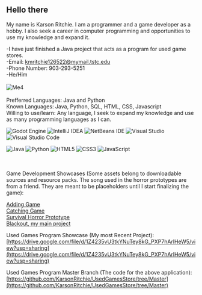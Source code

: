 ## Hello there
My name is Karson Ritchie. I am a programmer and a game developer as a hobby. I also seek a career in computer programming and opportunities to use my knowledge and expand it.

<!--
**KarsonRitchie/KarsonRitchie** is a ✨ _special_ ✨ repository because its `README.md` (this file) appears on your GitHub profile.

Here are some ideas to get you started:

- 🔭 I’m currently working on ...
- 🌱 I’m currently learning ...
- 👯 I’m looking to collaborate on ...
- 🤔 I’m looking for help with ...
- 💬 Ask me about ...
- 📫 How to reach me: ...
- 😄 Pronouns: ...
- ⚡ Fun fact: ...
-->

-I have just finished a Java project that acts as a program for used game stores.
<br>
-Email: kmritchie126522@mymail.tstc.edu
<br>
-Phone Number: 903-293-5251
<br>
-He/Him
<br>
<br>
![Me4](https://github.com/user-attachments/assets/a6a73ad8-f313-43a3-b7bf-37fa6969eeb2)
<br>
<br>
Prefferred Languages: Java and Python
<br>
Known Languages: Java, Python, SQL, HTML, CSS, Javascript
<br>
Willing to use/learn: Any language, I seek to expand my knowledge and use as many programming languages as I can.

![Godot Engine](https://img.shields.io/badge/GODOT-%23FFFFFF.svg?style=for-the-badge&logo=godot-engine)
![IntelliJ IDEA](https://img.shields.io/badge/IntelliJIDEA-000000.svg?style=for-the-badge&logo=intellij-idea&logoColor=white)
![NetBeans IDE](https://img.shields.io/badge/NetBeansIDE-1B6AC6.svg?style=for-the-badge&logo=apache-netbeans-ide&logoColor=white)
![Visual Studio](https://img.shields.io/badge/Visual%20Studio-5C2D91.svg?style=for-the-badge&logo=visual-studio&logoColor=white)
![Visual Studio Code](https://img.shields.io/badge/Visual%20Studio%20Code-0078d7.svg?style=for-the-badge&logo=visual-studio-code&logoColor=white)

![Java](https://img.shields.io/badge/java-%23ED8B00.svg?style=for-the-badge&logo=openjdk&logoColor=white)
![Python](https://img.shields.io/badge/python-3670A0?style=for-the-badge&logo=python&logoColor=ffdd54)
![HTML5](https://img.shields.io/badge/html5-%23E34F26.svg?style=for-the-badge&logo=html5&logoColor=white)
![CSS3](https://img.shields.io/badge/css3-%231572B6.svg?style=for-the-badge&logo=css3&logoColor=white)
![JavaScript](https://img.shields.io/badge/javascript-%23323330.svg?style=for-the-badge&logo=javascript&logoColor=%23F7DF1E)

<br>
<br>
Game Development Showcases (Some assets belong to downloadable sources and resource packs. The song used in the horror prototypes are from a friend. They are meant to be placeholders until I start finalizing the game):

[Adding Game](https://youtu.be/PmS7KxYHkkU)<br>
[Catching Game](https://youtu.be/or7A43wycbI)<br>
[Survival Horror Prototype](https://youtu.be/la6mMDPAMv4)<br>
[Blackout, my main project](https://youtu.be/ufhKrzZY1QA)

Used Games Program Showcase (My most Recent Project):
<br>[https://drive.google.com/file/d/1Z4235vU3tkYNuTey8kG_PXP7hArlHeW5/view?usp=sharing](https://drive.google.com/file/d/1Z4235vU3tkYNuTey8kG_PXP7hArlHeW5/view?usp=sharing)

Used Games Program Master Branch (The code for the above application):
<br>[https://github.com/KarsonRitchie/UsedGamesStore/tree/Master](https://github.com/KarsonRitchie/UsedGamesStore/tree/Master)
